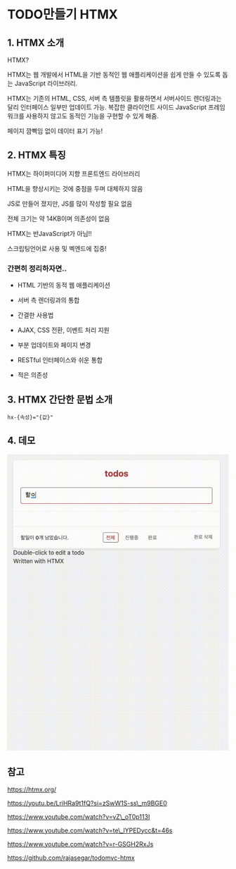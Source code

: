 ﻿# TODO만들기 HTMX


## 1. HTMX 소개

HTMX?

HTMX는 웹 개발에서 HTML을 기반 동적인 웹 애플리케이션을 쉽게 만들 수 있도록 돕는 JavaScript 라이브러리.

HTMX는 기존의 HTML, CSS, 서버 측 템플릿을 활용하면서 서버사이드 렌더링과는 달리 인터페이스 일부만 업데이트 가능. 복잡한 클라이언트 사이드 JavaScript 프레임워크를 사용하지 않고도 동적인 기능을 구현할 수 있게 해줌.

페이지 깜빡임 없이 데이터 표기 가능!

## 2. HTMX 특징

HTMX는 하이퍼미디어 지향 프론트엔드 라이브러리

HTML을 향상시키는 것에 중점을 두며 대체하지 않음

JS로 만들어 졌지만, JS를 많이 작성할 필요 없음

전체 크기는 약 14KB이며 의존성이 없음

HTMX는 반JavaScript가 아님!!

스크립팅언어로 사용 및 벡엔드에 집중!


### 간편히 정리하자면.. 

- HTML 기반의 동적 웹 애플리케이션

- 서버 측 렌더링과의 통합

- 간결한 사용법

- AJAX, CSS 전환, 이벤트 처리 지원

- 부분 업데이트와 페이지 변경

- RESTful 인터페이스와 쉬운 통합

- 적은 의존성


## 3. HTMX 간단한 문법 소개

`hx-{속성}="{값}"`

## 4. 데모 
![DEMO](./htmx-todo-demo.gif
)


## 참고

https://htmx.org/

https://youtu.be/LriHRa9t1fQ?si=zSwW1S-ss\_m9BGE0

https://www.youtube.com/watch?v=vZ\_oT0p113I

https://www.youtube.com/watch?v=te\_lYPEDycc&t=46s

https://www.youtube.com/watch?v=r-GSGH2RxJs

https://github.com/rajasegar/todomvc-htmx


